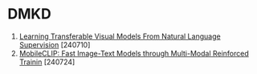 # DMKD
1. [Learning Transferable Visual Models From Natural Language Supervision](https://github.com/harim061/DMKD/blob/main/%EB%85%B8%ED%95%98%EB%A6%BC_CLIP.pdf) [240710]
2. [MobileCLIP: Fast Image-Text Models through Multi-Modal Reinforced Trainin](https://github.com/harim061/DMKD/blob/main/%EB%85%B8%ED%95%98%EB%A6%BC_mobileCLIP.pdf) [240724]
